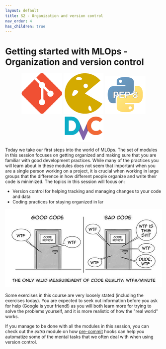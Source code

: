 ```yaml
---
layout: default
title: S2 - Organization and version control
nav_order: 4
has_children: true
---
```


# Getting started with MLOps - Organization and version control

<p align="center">
  <img src="../figures/icons/m5.png" width="130"> 
  <img src="../figures/icons/m6.png" width="130"> 
  <img src="../figures/icons/m7.png" width="130"> 
  <img src="../figures/icons/m8.png" width="130"> 
</p>

Today we take our first steps into the world of MLOps. The set of modules in this session focuses on getting organized 
and making sure that you are familiar with good development practices. While many of the practices you will learn about
in these modules does not seem that important when you are a single person working on a project, it is crucial when
working in large groups that the difference in how different people organize and write their code is minimized. 
The topics in this session will focus on:

* Version control for helping tracking and managing changes to your code and data
* Coding practices for staying organized in lar

<p align="center">
  <img src="../figures/wtf.jpeg" width="700" title="All credit to <https://the-tech-lead.com/2020/07/19/good-code-bad-code/>">
</p>

Some exercises in this course are very loosely stated (including the exercises today). You are expected to seek out 
information before you ask for help (Google is your friend!) as you will both learn more for trying to solve the 
problems yourself, and it is more realistic of how the "real world" works.

If you manage to be done with all the modules in this session, you can check out the *extra* module on how
[pre-commit](../s10_extra/M27_pre_commit.md) hooks can help you automatize some of the mental tasks that 
we often deal with when using version control.
